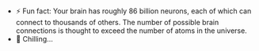 - ⚡ Fun fact: Your brain has roughly 86 billion neurons, each of which can connect to thousands of others. The number of possible brain connections is thought to exceed the number of atoms in the universe.
- 🌱 Chilling...

<!--
**ngol0/ngol0** is a ✨ _special_ ✨ repository because its `README.md` (this file) appears on your GitHub profile.

Here are some ideas to get you started:

- 🔭 I’m currently working on ...
- 🌱 I’m currently learning ...
- 👯 I’m looking to collaborate on ...
- 🤔 I’m looking for help with ...
- 💬 Ask me about ...
- 📫 How to reach me: ...
- 😄 Pronouns: ...
- ⚡ Fun fact: ...
-->
